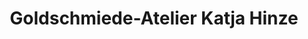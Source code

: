 ---
title: "Goldschmiede-Atelier Katja Hinze"
url: /gummersbach/goldschmiede-atelier-katja-hinze/
shop: Schmuck
---